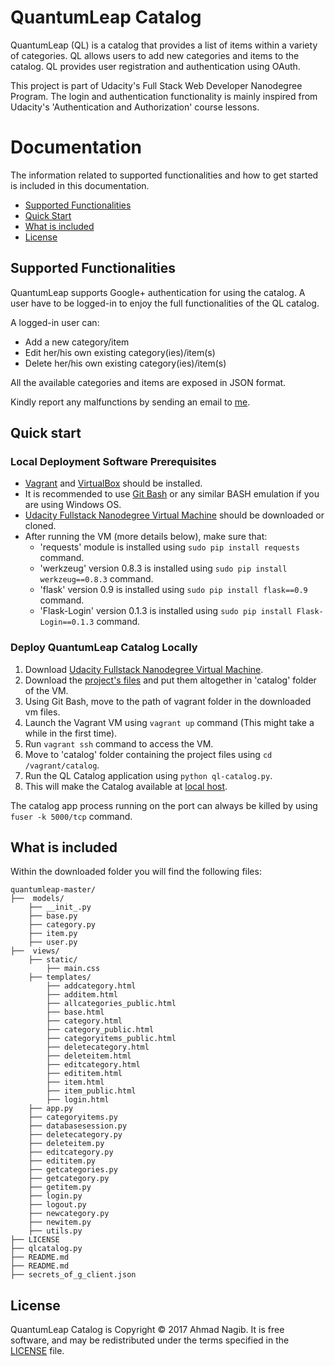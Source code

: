 # QuantumLeap Catalog

QuantumLeap (QL) is a catalog that provides a list of items within a variety of categories. QL allows users to add new categories and items to the catalog. QL provides user registration and authentication using OAuth.

This project is part of Udacity's Full Stack Web Developer Nanodegree Program. The login and authentication functionality is mainly inspired from Udacity's 'Authentication and Authorization' course lessons.

# Documentation

The information related to supported functionalities and how to get started is included in this documentation.

- [Supported Functionalities](#supported-functionalities)
- [Quick Start](#quick-start)
- [What is included](#what-is-included)
- [License](#license)


## Supported Functionalities

QuantumLeap supports Google+ authentication for using the catalog. A user have to be logged-in to enjoy the full functionalities of the QL catalog.

A logged-in user can:
- Add a new category/item
- Edit her/his own existing category(ies)/item(s)
- Delete her/his own existing category(ies)/item(s)

All the available categories and items are exposed in JSON format.

Kindly report any malfunctions by sending an email to [me](mailto:ahmadnagib@fci-cu.edu.eg).

## Quick start

### Local Deployment Software Prerequisites 

- [Vagrant](https://www.vagrantup.com/downloads.html) and [VirtualBox](https://www.virtualbox.org/wiki/Downloads) should be installed.
- It is recommended to use [Git Bash](https://git-for-windows.github.io/) or any similar BASH emulation if you are using Windows OS.
- [Udacity Fullstack Nanodegree Virtual Machine](https://github.com/udacity/fullstack-nanodegree-vm) should be downloaded or cloned.
- After running the VM (more details below), make sure that:
    - 'requests' module is installed using `sudo pip install requests` command.
    - 'werkzeug' version 0.8.3 is installed using `sudo pip install werkzeug==0.8.3` command.
    - 'flask' version 0.9 is installed using `sudo pip install flask==0.9` command.
    - 'Flask-Login' version 0.1.3 is installed using `sudo pip install Flask-Login==0.1.3` command.

### Deploy QuantumLeap Catalog Locally
1. Download [Udacity Fullstack Nanodegree Virtual Machine](https://github.com/udacity/fullstack-nanodegree-vm).
2. Download the [project's files](https://github.com/ahmadnagib/QuantumLeapCatalog) and put them altogether in 'catalog' folder of the VM.
3. Using Git Bash, move to the path of vagrant folder in the downloaded vm files.
4. Launch the Vagrant VM using `vagrant up` command (This might take a while in the first time).
5. Run `vagrant ssh` command to access the VM.
6. Move to 'catalog' folder containing the project files using `cd /vagrant/catalog`.
7. Run the QL Catalog application using `python ql-catalog.py`. 
8. This will make the Catalog available at [local host](http://localhost:5000).


The catalog app process running on the port can always be killed by using `fuser -k 5000/tcp` command.


## What is included

Within the downloaded folder you will find the following files:

```
quantumleap-master/
├──  models/
    ├── __init_.py
    ├── base.py
    ├── category.py
    ├── item.py
    ├── user.py
├──  views/
    ├── static/
        ├── main.css
    ├── templates/
        ├── addcategory.html
        ├── additem.html
        ├── allcategories_public.html
        ├── base.html
        ├── category.html
        ├── category_public.html
        ├── categoryitems_public.html
        ├── deletecategory.html
        ├── deleteitem.html
        ├── editcategory.html
        ├── edititem.html
        ├── item.html
        ├── item_public.html
        ├── login.html
    ├── app.py
    ├── categoryitems.py
    ├── databasesession.py
    ├── deletecategory.py
    ├── deleteitem.py
    ├── editcategory.py
    ├── edititem.py
    ├── getcategories.py
    ├── getcategory.py
    ├── getitem.py
    ├── login.py
    ├── logout.py
    ├── newcategory.py
    ├── newitem.py
    ├── utils.py
├── LICENSE
├── qlcatalog.py
├── README.md
├── README.md
├── secrets_of_g_client.json
```

## License

QuantumLeap Catalog is Copyright © 2017 Ahmad Nagib. It is free software, and may be redistributed under the terms specified in the [LICENSE](/LICENSE) file.
